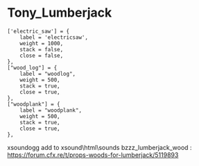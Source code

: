 # Tony_Lumberjack
	['electric_saw'] = {
		label = 'electricsaw',
		weight = 1000,
		stack = false,
		close = false,
	},
	["wood_log"] = {
		label = "woodlog",
		weight = 500,
		stack = true,
		close = true,
	},
	["woodplank"] = {
		label = "woodplank",
		weight = 500,
		stack = true,
		close = true,
	}, 

xsoundogg add to  xsound\html\sounds
bzzz_lumberjack_wood : https://forum.cfx.re/t/props-woods-for-lumberjack/5119893
